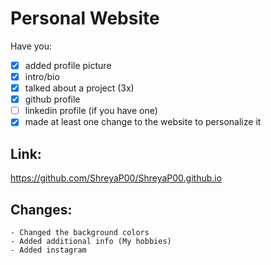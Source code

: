 # Personal Website

Have you:

- [x] added profile picture
- [x] intro/bio
- [x] talked about a project (3x)
- [x] github profile
- [ ] linkedin profile (if you have one)
- [x] made at least one change to the website to personalize it

## Link:
https://github.com/ShreyaP00/ShreyaP00.github.io

## Changes: 
    - Changed the background colors
    - Added additional info (My hobbies)
    - Added instagram 